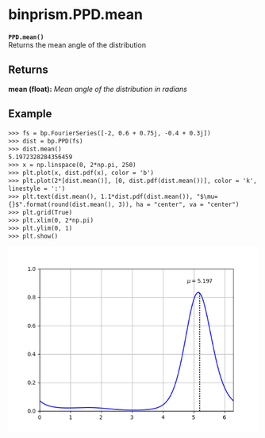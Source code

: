 # binprism.PPD.mean
**`PPD.mean()`** <br />
Returns the mean angle of the distribution

## Returns
**mean (float):** *Mean angle of the distribution in radians*

## Example
```
>>> fs = bp.FourierSeries([-2, 0.6 + 0.75j, -0.4 + 0.3j])
>>> dist = bp.PPD(fs)
>>> dist.mean()
5.1972328284356459
>>> x = np.linspace(0, 2*np.pi, 250)
>>> plt.plot(x, dist.pdf(x), color = 'b')
>>> plt.plot(2*[dist.mean()], [0, dist.pdf(dist.mean())], color = 'k', linestyle = ':')
>>> plt.text(dist.mean(), 1.1*dist.pdf(dist.mean()), "$\mu={}$".format(round(dist.mean(), 3)), ha = "center", va = "center")
>>> plt.grid(True)
>>> plt.xlim(0, 2*np.pi)
>>> plt.ylim(0, 1)
>>> plt.show()
```
![alt text](MeanExample.png "PPD.mean() example")